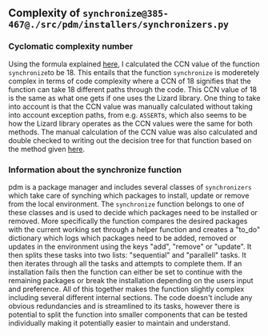 ## Complexity of `synchronize@385-467@./src/pdm/installers/synchronizers.py`

### Cyclomatic complexity number 
Using the formula explained [here](https://radon.readthedocs.io/en/latest/intro.html#cyclomatic-complexity), I calculated the CCN value of the function `synchronize`to be 18. This entails that the function `synchronize` is moderetely complex in terms of code complexity where a CCN of 18 signifies that the function can take 18 different paths through the code. This CCN value of 18 is the same as what one gets if one uses the Lizard library. One thing to take into account is that the CCN value was manually calculated without taking into account exception paths, from e.g. `ASSERT`s, which also seems to be how the Lizard library operates as the CCN values were the same for both methods. The manual calculation of the CCN value was also calculated and double checked to writing out the decision tree for that function based on the method given [here](https://www.youtube.com/watch?v=I_9WQgbPmJg&t=2s). 

### Information about the synchronize function
pdm is a package manager and includes several classes of `synchronizers` which take care of synching which packages to install, update or remove from the local environment. The `synchronize` function belongs to one of these classes and is used to decide which packages need to be installed or removed. More specifically the function compares the desired packages with the current working set through a helper function and creates a "to_do" dictionary which logs which packages need to be added, removed or updates in the environment using the keys "add", "remove" or "update". It then splits these tasks into two lists: "sequential" and "parallell" tasks. It then iterates through all the tasks and attempts to complete them. If an installation fails then the function can either be set to continue with the remaining packages or break the installation depending on the users input and preference. All of this together makes the function slightly complex including several different internal sections. The code doesn't include any obvious redundancies and is streamlined to its tasks, however there is potential to split the function into smaller components that can be tested individually making it potentially easier to maintain and understand.
